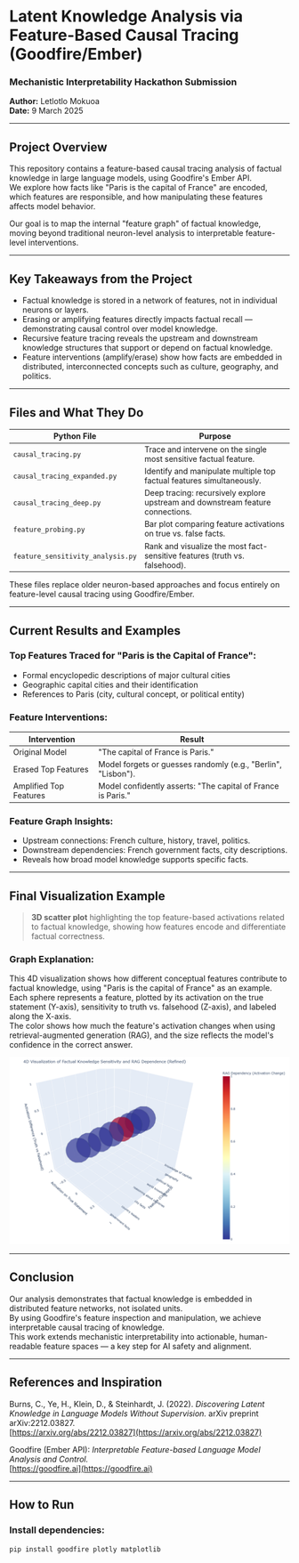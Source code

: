 # Latent Knowledge Analysis via Feature-Based Causal Tracing (Goodfire/Ember)

### Mechanistic Interpretability Hackathon Submission

**Author:** Letlotlo Mokuoa  
**Date:** 9 March 2025  

---

## Project Overview

This repository contains a feature-based causal tracing analysis of factual knowledge in large language models, using Goodfire's Ember API.  
We explore how facts like "Paris is the capital of France" are encoded, which features are responsible, and how manipulating these features affects model behavior.  

Our goal is to map the internal "feature graph" of factual knowledge, moving beyond traditional neuron-level analysis to interpretable feature-level interventions.

---

## Key Takeaways from the Project

- Factual knowledge is stored in a network of features, not in individual neurons or layers.
- Erasing or amplifying features directly impacts factual recall — demonstrating causal control over model knowledge.
- Recursive feature tracing reveals the upstream and downstream knowledge structures that support or depend on factual knowledge.
- Feature interventions (amplify/erase) show how facts are embedded in distributed, interconnected concepts such as culture, geography, and politics.

---

## Files and What They Do

| Python File                                  | Purpose                                                      |
|---------------------------------------------|--------------------------------------------------------------|
| `causal_tracing.py`                          | Trace and intervene on the single most sensitive factual feature. |
| `causal_tracing_expanded.py`                 | Identify and manipulate multiple top factual features simultaneously. |
| `causal_tracing_deep.py`                     | Deep tracing: recursively explore upstream and downstream feature connections. |
| `feature_probing.py`                         | Bar plot comparing feature activations on true vs. false facts. |
| `feature_sensitivity_analysis.py`            | Rank and visualize the most fact-sensitive features (truth vs. falsehood). |

These files replace older neuron-based approaches and focus entirely on feature-level causal tracing using Goodfire/Ember.

---

## Current Results and Examples

### Top Features Traced for "Paris is the Capital of France":
- Formal encyclopedic descriptions of major cultural cities
- Geographic capital cities and their identification
- References to Paris (city, cultural concept, or political entity)

### Feature Interventions:

| Intervention                           | Result                                                    |
|----------------------------------------|-----------------------------------------------------------|
| Original Model                         | "The capital of France is Paris."                         |
| Erased Top Features                    | Model forgets or guesses randomly (e.g., "Berlin", "Lisbon"). |
| Amplified Top Features                 | Model confidently asserts: "The capital of France is Paris." |

### Feature Graph Insights:
- Upstream connections: French culture, history, travel, politics.
- Downstream dependencies: French government facts, city descriptions.
- Reveals how broad model knowledge supports specific facts.

---

## Final Visualization Example

> **3D scatter plot** highlighting the top feature-based activations related to factual knowledge, showing how features encode and differentiate factual correctness.

### Graph Explanation:

This 4D visualization shows how different conceptual features contribute to factual knowledge, using "Paris is the capital of France" as an example.  
Each sphere represents a feature, plotted by its activation on the true statement (Y-axis), sensitivity to truth vs. falsehood (Z-axis), and labeled along the X-axis.  
The color shows how much the feature's activation changes when using retrieval-augmented generation (RAG), and the size reflects the model's confidence in the correct answer.  

![4D Visualization Screenshot](4d_visual.png)

---

## Conclusion

Our analysis demonstrates that factual knowledge is embedded in distributed feature networks, not isolated units.  
By using Goodfire's feature inspection and manipulation, we achieve interpretable causal tracing of knowledge.  
This work extends mechanistic interpretability into actionable, human-readable feature spaces — a key step for AI safety and alignment.

---

## References and Inspiration

Burns, C., Ye, H., Klein, D., & Steinhardt, J. (2022). *Discovering Latent Knowledge in Language Models Without Supervision.* arXiv preprint arXiv:2212.03827.  
[https://arxiv.org/abs/2212.03827](https://arxiv.org/abs/2212.03827)  

Goodfire (Ember API): *Interpretable Feature-based Language Model Analysis and Control.*  
[https://goodfire.ai](https://goodfire.ai)

---

## How to Run

### Install dependencies:
```bash
pip install goodfire plotly matplotlib

